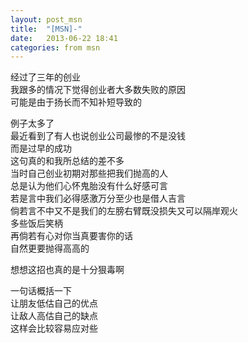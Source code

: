 ```yaml
---
layout: post_msn
title:  "[MSN]-"
date:   2013-06-22 18:41
categories: from msn
---
```

经过了三年的创业  
我跟多的情况下觉得创业者大多数失败的原因  
可能是由于扬长而不知补短导致的  
  
例子太多了  
最近看到了有人也说创业公司最惨的不是没钱  
而是过早的成功  
这句真的和我所总结的差不多  
当时自己创业初期对那些把我们抛高的人  
总是认为他们心怀鬼胎没有什么好感可言  
若是言中我们必得感激万分至少也是借人吉言  
倘若言不中又不是我们的左膀右臂既没损失又可以隔岸观火  
多些饭后笑柄  
再倘若有心对你当真要害你的话  
自然更要抛得高高的  
  
想想这招也真的是十分狠毒啊  
  
一句话概括一下  
让朋友低估自己的优点  
让敌人高估自己的缺点  
这样会比较容易应对些  